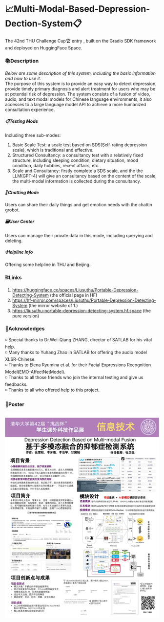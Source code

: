 # 📈Multi-Modal-Based-Depression-Dection-System📋
The 42nd THU Challenge Cup🏆 entry , built on the Gradio SDK framework and deployed on HuggingFace Space.


### 📚️Description
*Below are some description of this system, including the basic information and how to use it.*<br>
The purpose of this system is to provide an easy way to detect depression, provide timely primary diagnosis and alert treatment for users who may be at potential risk of depression. The system consists of a fusion of video, audio, and text modal models for Chinese language environments, it also accesses to a large language model API to achieve a more humanized consultation experience.
##### 📋Testing Mode
Including three sub-modes:<br>
1. Basic Scale Test: a scale test based on SDS(Self-rating depression scale), which is traditional and effective.<br>
2. Structured Consultancy: a consultancy test with a relatively fixed structure, including sleeping condition, dietary situation, mood condition, daily hobbies, recent affairs, etc.<br>
3. Scale and Consultancy: firstly complete a SDS scale, and the the LLM(GPT-4) will give an consultancy based on the content of the scale, the multi-modal information is collected during the consultancy.

##### 💬Chatting Mode
Users can share their daily things and get emotion needs with the chattin grobot.

##### 🗃️User Center
Users can manage their private data in this mode, including querying and deleting.

##### 📞Helpline Info
Offering some helpline in THU and Beijing.


### ⛓️Links
1. https://huggingface.co/spaces/Liusuthu/Portable-Depression-Detecting-System (the official page in HF)
2. https://hf-mirror.com/spaces/Liusuthu/Portable-Depression-Detecting-System (the mirror website of 1.)
3. https://liusuthu-portable-depression-detecting-system.hf.space (the pure version)

### 💐Acknowledges
◽ Special thanks to Dr.Wei-Qiang ZHANG, director of SATLAB for his vital help.<br>
◽ Many thanks to Yuhang Zhao in SATLAB for offering the audio model XLSR-Chinese.<br>
◽ Thanks to Elena Ryumina et al. for their Facial Expressions Recognition Model(EMO-AffectNetModel).<br>
◽ Thanks to all those friends who join the internal testing and give us feedbacks.<br>
◽ Thanks to all who offered help to this project.<br>

### 📜Poster
![这是海报](/asset/poster-small.jpg "Our Poster")
